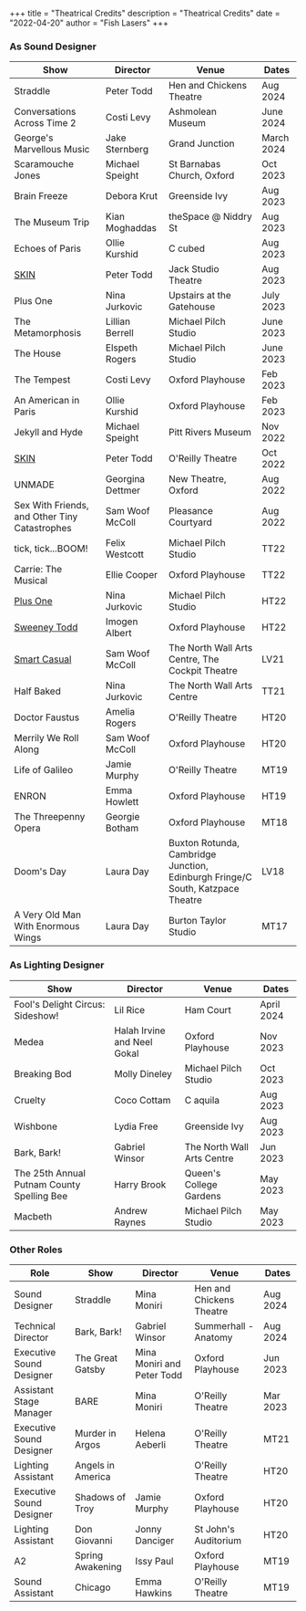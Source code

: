 +++
title = "Theatrical Credits"
description = "Theatrical Credits"
date = "2022-04-20"
author = "Fish Lasers"
+++


### As Sound Designer

| Show   | Director  |Venue    | Dates      |
| ------------ | ---------- | ---------- | ----- |
| Straddle | Peter Todd | Hen and Chickens Theatre | Aug 2024 |
| Conversations Across Time 2 | Costi Levy | Ashmolean Museum | June 2024 |
| George's Marvellous Music | Jake Sternberg | Grand Junction | March 2024 |
| Scaramouche Jones | Michael Speight | St Barnabas Church, Oxford | Oct 2023 |
| Brain Freeze | Debora Krut | Greenside Ivy | Aug 2023 |
| The Museum Trip | Kian Moghaddas | theSpace @ Niddry St | Aug 2023|
| Echoes of Paris | Ollie Kurshid | C cubed | Aug 2023|
| [SKIN](https://mobile.twitter.com/ScarTheatreCo) | Peter Todd | Jack Studio Theatre| Aug 2023|
| Plus One  | Nina Jurkovic  |  Upstairs at the Gatehouse  | July 2023      |
|The Metamorphosis| Lillian Berrell| Michael Pilch Studio|June 2023|
|The House| Elspeth Rogers| Michael Pilch Studio|June 2023|
| The Tempest | Costi Levy | Oxford Playhouse | Feb 2023 |
| An American in Paris | Ollie Kurshid | Oxford Playhouse | Feb 2023|
| Jekyll and Hyde | Michael Speight | Pitt Rivers Museum| Nov 2022|
| [SKIN](https://mobile.twitter.com/ScarTheatreCo) | Peter Todd | O'Reilly Theatre| Oct 2022|
| UNMADE | Georgina Dettmer | New Theatre, Oxford| Aug 2022 |
| Sex With Friends, and Other Tiny Catastrophes | Sam Woof McColl | Pleasance Courtyard | Aug 2022 |
| tick, tick...BOOM!| Felix Westcott | Michael Pilch Studio| TT22|
 | Carrie: The Musical   | Ellie Cooper     | Oxford Playhouse   | TT22      |
| [Plus One](https://www.00productions.co.uk/plus-one)        | Nina Jurkovic    | Michael Pilch Studio           | HT22      |
 | [Sweeney Todd](https://www.00productions.co.uk/sweeney-todd)                                                | Imogen Albert    | Oxford Playhouse                | HT22      |
| [Smart Casual](https://www.thenorthwall.com/whats-on/smart-casual/)                                                | Sam Woof McColl  | The North Wall Arts Centre, The Cockpit Theatre                                    | LV21 |
| Half Baked                                                  | Nina Jurkovic    | The North Wall Arts Centre   | TT21      |
| Doctor Faustus                                              | Amelia Rogers    | O'Reilly Theatre                                                                | HT20      |
| Merrily We Roll Along   | Sam Woof McColl  | Oxford Playhouse   | HT20      |
| Life of Galileo        | Jamie Murphy     | O'Reilly Theatre         | MT19      |                        
| ENRON        |Emma Howlett       | Oxford Playhouse                     | HT19      |
| The Threepenny Opera     | Georgie Botham   | Oxford Playhouse      | MT18      |
| Doom's Day                                                  | Laura Day        | Buxton Rotunda, Cambridge Junction, Edinburgh Fringe/C South, Katzpace Theatre | LV18 |
| A Very Old Man With Enormous Wings                           |Laura Day                  | Burton Taylor Studio                                                                               | MT17      |

### As Lighting Designer


| Show   | Director  |Venue    | Dates      |
| ------------------ | ------------------ | ---------------- | ---------------- |
| Fool's Delight Circus: Sideshow! | Lil Rice | Ham Court | April 2024 |
| Medea | Halah Irvine and Neel Gokal | Oxford Playhouse | Nov 2023 |
| Breaking Bod | Molly Dineley | Michael Pilch Studio | Oct 2023 |
| Cruelty | Coco Cottam | C aquila | Aug 2023 |
| Wishbone | Lydia Free | Greenside Ivy | Aug 2023 |
| Bark, Bark!|Gabriel Winsor|The North Wall Arts Centre| Jun 2023|
| The 25th Annual Putnam County Spelling Bee | Harry Brook | Queen's College Gardens | May 2023 |
| Macbeth | Andrew Raynes | Michael Pilch Studio| May 2023|
### Other Roles

| Role | Show   | Director  |Venue    | Dates      |
| ------------------ | ------------------ | ---------------- | ---------------- | --------- |
| Sound Designer | Straddle | Mina Moniri | Hen and Chickens Theatre | Aug 2024 |
| Technical Director | Bark, Bark! | Gabriel Winsor | Summerhall - Anatomy | Aug 2024 |
| Executive Sound Designer | The Great Gatsby | Mina Moniri and Peter Todd | Oxford Playhouse | Jun 2023|
|Assistant Stage Manager | BARE | Mina Moniri| O'Reilly Theatre | Mar 2023|
| Executive Sound Designer             | Murder in Argos                                             | Helena Aeberli | O'Reilly Theatre                                                                                   | MT21      |
| Lighting Assistant                   | Angels in America                                           |                  | O'Reilly Theatre                                                                                   | HT20      |
| Executive Sound Designer             | Shadows of Troy                                             | Jamie Murphy     | Oxford Playhouse                                                                                   | HT20      |
| Lighting Assistant                   | Don Giovanni                                                | Jonny Danciger   | St John's Auditorium                                                                               | HT20      |
| A2                                   | Spring Awakening                                            | Issy Paul                  | Oxford Playhouse                                                                                   | MT19      |                                               
| Sound Assistant                      | Chicago                                                     |Emma Hawkins                  | O'Reilly Theatre                                                                                   | MT19      |



